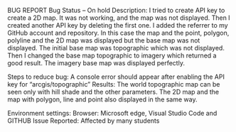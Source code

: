 BUG REPORT
Bug Status – On hold
Description: I tried to create API key to create a 2D map. It was not working, and the map was not displayed. Then I created another API key by deleting the first one. I added the referrer to my GitHub account and repository. In this case the map and the point, polygon, polyline and the 2D map was displayed but the base map was not displayed. The initial base map was topographic which was not displayed. Then I changed the base map topographic to imagery which returned a good result. The imagery base map was displayed perfectly.
 

 

Steps to reduce bug: A console error should appear after enabling the API key for “arcgis/topographic”
Results: The world topographic map can be seen only with hill shade and the other parameters. The 2D map and the map with polygon, line and point also displayed in the same way.

  

 

Environment settings: Browser: Microsoft edge, Visual Studio Code and GITHUB
Issue Reported: Affected by many students

 
